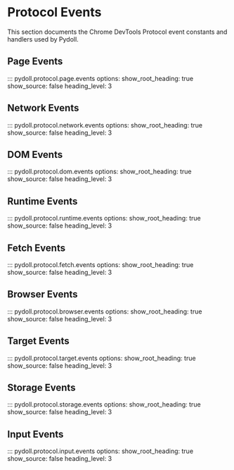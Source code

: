 # Protocol Events

This section documents the Chrome DevTools Protocol event constants and handlers used by Pydoll.

## Page Events

::: pydoll.protocol.page.events
    options:
      show_root_heading: true
      show_source: false
      heading_level: 3

## Network Events

::: pydoll.protocol.network.events
    options:
      show_root_heading: true
      show_source: false
      heading_level: 3

## DOM Events

::: pydoll.protocol.dom.events
    options:
      show_root_heading: true
      show_source: false
      heading_level: 3

## Runtime Events

::: pydoll.protocol.runtime.events
    options:
      show_root_heading: true
      show_source: false
      heading_level: 3

## Fetch Events

::: pydoll.protocol.fetch.events
    options:
      show_root_heading: true
      show_source: false
      heading_level: 3

## Browser Events

::: pydoll.protocol.browser.events
    options:
      show_root_heading: true
      show_source: false
      heading_level: 3

## Target Events

::: pydoll.protocol.target.events
    options:
      show_root_heading: true
      show_source: false
      heading_level: 3

## Storage Events

::: pydoll.protocol.storage.events
    options:
      show_root_heading: true
      show_source: false
      heading_level: 3

## Input Events

::: pydoll.protocol.input.events
    options:
      show_root_heading: true
      show_source: false
      heading_level: 3 